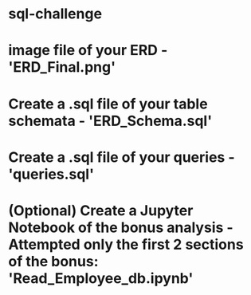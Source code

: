 # sql-challenge

# image file of your ERD - 'ERD_Final.png'

# Create a .sql file of your table schemata - 'ERD_Schema.sql'

# Create a .sql file of your queries - 'queries.sql'

# (Optional) Create a Jupyter Notebook of the bonus analysis - Attempted only the first 2 sections of the bonus: 'Read_Employee_db.ipynb'